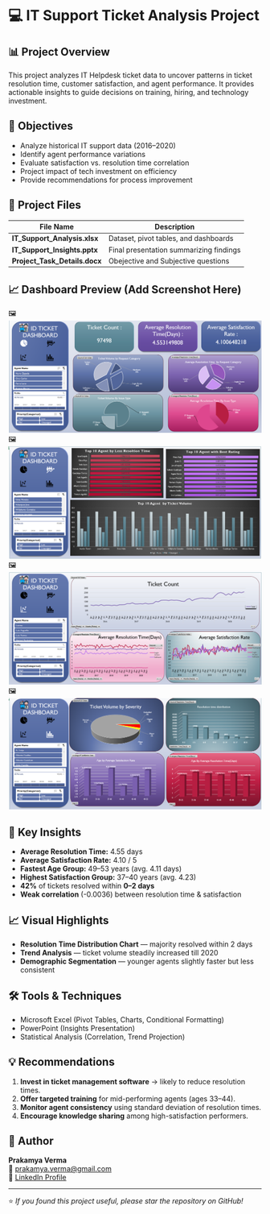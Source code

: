 # 💻 IT Support Ticket Analysis Project

## 📊 Project Overview
This project analyzes IT Helpdesk ticket data to uncover patterns in ticket resolution time, customer satisfaction, and agent performance. It provides actionable insights to guide decisions on training, hiring, and technology investment.

## 🧠 Objectives
- Analyze historical IT support data (2016–2020)
- Identify agent performance variations
- Evaluate satisfaction vs. resolution time correlation
- Project impact of tech investment on efficiency
- Provide recommendations for process improvement

## 📁 Project Files
| File Name | Description |
|------------|-------------|
| **IT_Support_Analysis.xlsx** | Dataset, pivot tables, and dashboards |
| **IT_Support_Insights.pptx** | Final presentation summarizing findings |
| **Project_Task_Details.docx** | Obejective and Subjective questions |

## 📈 Dashboard Preview (Add Screenshot Here)
🖼️  ![Dashboard(Overview)](<Dashboard/Dashboard(Overview).png>)
🖼️  ![Dashboard(Top Agent)](<Dashboard/Dashboard(Top Agent).png>)
🖼️  ![Dashboard (Analysis)](<Dashboard/Dashboard (Analysis).png>)
🖼️  ![Dashboard(Trends)](Dashboard/Dashboard(Trends).png)


## 🚀 Key Insights
- **Average Resolution Time:** 4.55 days  
- **Average Satisfaction Rate:** 4.10 / 5  
- **Fastest Age Group:** 49–53 years (avg. 4.11 days)  
- **Highest Satisfaction Group:** 37–40 years (avg. 4.23)  
- **42%** of tickets resolved within **0–2 days**  
- **Weak correlation** (-0.0036) between resolution time & satisfaction

## 📈 Visual Highlights
- **Resolution Time Distribution Chart** — majority resolved within 2 days  
- **Trend Analysis** — ticket volume steadily increased till 2020  
- **Demographic Segmentation** — younger agents slightly faster but less consistent

## 🛠️ Tools & Techniques
- Microsoft Excel (Pivot Tables, Charts, Conditional Formatting)  
- PowerPoint (Insights Presentation)  
- Statistical Analysis (Correlation, Trend Projection)

## 💡 Recommendations
1. **Invest in ticket management software** → likely to reduce resolution times.  
2. **Offer targeted training** for mid-performing agents (ages 33–44).  
3. **Monitor agent consistency** using standard deviation of resolution times.  
4. **Encourage knowledge sharing** among high-satisfaction performers.

## 👤 Author
**Prakamya Verma**  
📧 prakamya.verma@gmail.com  
🔗 [LinkedIn Profile](https://www.linkedin.com/in/prakamya-verma/)

---
⭐ *If you found this project useful, please star the repository on GitHub!*
